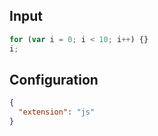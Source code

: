 
## Input
```javascript input
for (var i = 0; i < 10; i++) {}
i;
```

## Configuration
```json configuration
{
  "extension": "js"
}
```
